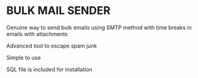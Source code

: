 # BULK MAIL SENDER
Genuine way to send bulk emails using SMTP method with time breaks in emails with attachments

Advanced tool to escape spam junk

Simple to use

SQL file is included for installation